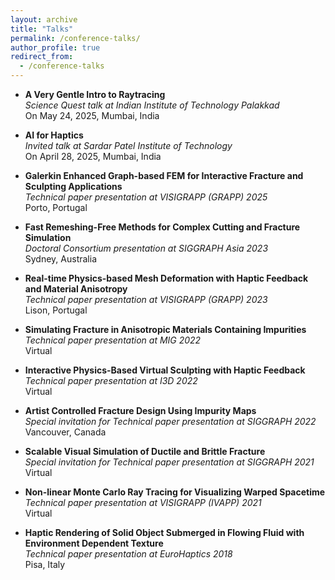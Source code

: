 ```yaml
---
layout: archive
title: "Talks"
permalink: /conference-talks/
author_profile: true
redirect_from:
  - /conference-talks
---
```

- **A Very Gentle Intro to Raytracing**\
  *Science Quest talk at Indian Institute of Technology Palakkad*\
  On May 24, 2025, Mumbai, India<br>
  
- **AI for Haptics**\
  *Invited talk at Sardar Patel Institute of Technology*\
  On April 28, 2025, Mumbai, India<br>

- **Galerkin Enhanced Graph-based FEM for Interactive Fracture and Sculpting Applications**\
  *Technical paper presentation at VISIGRAPP (GRAPP) 2025*\
  Porto, Portugal<br>

- **Fast Remeshing-Free Methods for Complex Cutting and Fracture Simulation**\
  *Doctoral Consortium presentation at SIGGRAPH Asia 2023*\
  Sydney, Australia<br>

- **Real-time Physics-based Mesh Deformation with Haptic Feedback and Material Anisotropy**\
  *Technical paper presentation at VISIGRAPP (GRAPP) 2023*\
  Lison, Portugal<br>

- **Simulating Fracture in Anisotropic Materials Containing Impurities**\
  *Technical paper presentation at MIG 2022*\
  Virtual<br>

- **Interactive Physics-Based Virtual Sculpting with Haptic Feedback**\
  *Technical paper presentation at I3D 2022*\
  Virtual<br>

- **Artist Controlled Fracture Design Using Impurity Maps**\
  *Special invitation for Technical paper presentation at SIGGRAPH 2022*\
  Vancouver, Canada<br> 

- **Scalable Visual Simulation of Ductile and Brittle Fracture**\
  *Special invitation for Technical paper presentation at SIGGRAPH 2021*\
  Virtual<br> 

- **Non-linear Monte Carlo Ray Tracing for Visualizing Warped Spacetime**\
  *Technical paper presentation at VISIGRAPP (IVAPP) 2021*\
  Virtual<br>

- **Haptic Rendering of Solid Object Submerged in Flowing Fluid with Environment Dependent Texture**\
  *Technical paper presentation at EuroHaptics 2018*\
  Pisa, Italy
